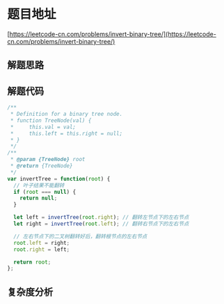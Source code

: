 # 题目地址

[https://leetcode-cn.com/problems/invert-binary-tree/](https://leetcode-cn.com/problems/invert-binary-tree/)

## 解题思路

## 解题代码

```js
/**
 * Definition for a binary tree node.
 * function TreeNode(val) {
 *     this.val = val;
 *     this.left = this.right = null;
 * }
 */
/**
 * @param {TreeNode} root
 * @return {TreeNode}
 */
var invertTree = function(root) {
  // 叶子结果不能翻转
  if (root === null) {
    return null;
  }

  let left = invertTree(root.right); // 翻转左节点下的左右节点
  let right = invertTree(root.left); // 翻转右节点下的左右节点

  // 左右节点下的二叉树翻转好后，翻转根节点的左右节点
  root.left = right;
  root.right = left;

  return root;
};
```

## 复杂度分析

